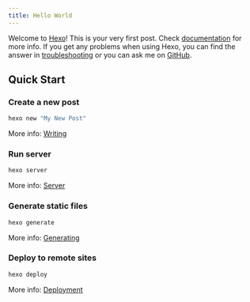 ```yaml
---
title: Hello World
---
```

Welcome to [Hexo](https://hexo.io/)! This is your very first post. Check [documentation](https://hexo.io/docs/) for more info. If you get any problems when using Hexo, you can find the answer in [troubleshooting](https://hexo.io/docs/troubleshooting.html) or you can ask me on [GitHub](https://github.com/hexojs/hexo/issues).

## Quick Start

### Create a new post

```bash
hexo new "My New Post"
```

More info: [Writing](https://hexo.io/docs/writing.html)

### Run server

```bash
hexo server
```

More info: [Server](https://hexo.io/docs/server.html)

### Generate static files

```bash
hexo generate
```

More info: [Generating](https://hexo.io/docs/generating.html)

### Deploy to remote sites

```bash
hexo deploy
```

More info: [Deployment](https://hexo.io/docs/one-command-deployment.html)
